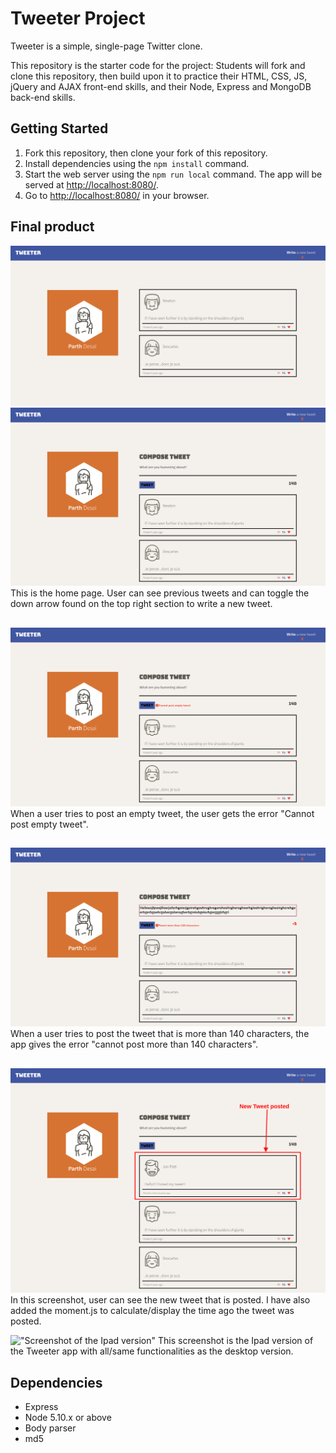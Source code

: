 # Tweeter Project

Tweeter is a simple, single-page Twitter clone.

This repository is the starter code for the project: Students will fork and clone this repository, then build upon it to practice their HTML, CSS, JS, jQuery and AJAX front-end skills, and their Node, Express and MongoDB back-end skills.

## Getting Started

1. Fork this repository, then clone your fork of this repository.
2. Install dependencies using the `npm install` command.
3. Start the web server using the `npm run local` command. The app will be served at <http://localhost:8080/>.
4. Go to <http://localhost:8080/> in your browser.

## Final product

!["Screenshot of the Home Page"](docs/home-page.png)
!["Screenshot of the new Tweet"](docs/write-new-tweet.png)
This is the home page. User can see previous tweets and can toggle the down arrow found on the top right section to write a new tweet.

##

!["Screenshot of the new tweet when user trying to post empty tweet"](docs/error-empty.png)
When a user tries to post an empty tweet, the user gets the error "Cannot post empty tweet".

##

!["Screenshot of the error when user tries to post tweet more than 140 characters."](docs/error-140.png)
When a user tries to post the tweet that is more than 140 characters, the app gives the error "cannot post more than 140 characters".

##

!["Screenshot of the new tweet posted"](docs/new-tweet.png)
In this screenshot, user can see the new tweet that is posted. I have also added the moment.js to calculate/display the time ago the tweet was posted.

!["Screenshot of the Ipad version"](docs/ipad.png)
This screenshot is the Ipad version of the Tweeter app with all/same functionalities as the desktop version.

## Dependencies

- Express
- Node 5.10.x or above
- Body parser
- md5
